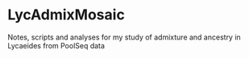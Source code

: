 # LycAdmixMosaic
Notes, scripts and analyses for my study of admixture and ancestry in Lycaeides from PoolSeq data
